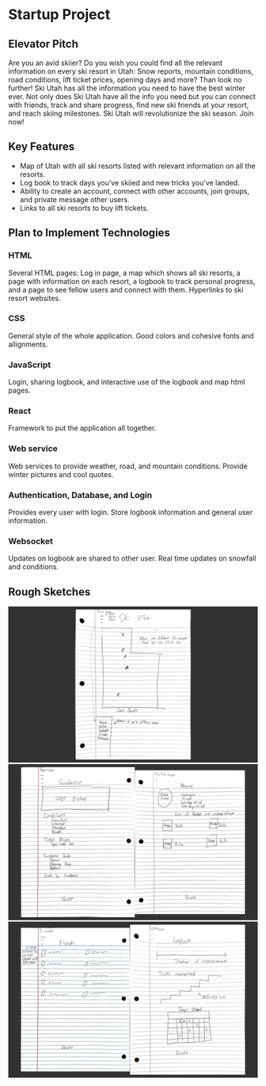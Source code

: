 # Startup Project
## Elevator Pitch
Are you an avid skiier? Do you wish you could find all the relevant information on every ski resort in Utah: Snow reports, mountain conditions, road conditions, lift ticket prices, opening days and more? Than look no further! Ski Utah has all the information you need to have the best winter ever. Not only does Ski Utah have all the info you need but you can connect with friends, track and share progress, find new ski friends at your resort, and reach skiing milestones. Ski Utah will revolutionize the ski season. Join now!
## Key Features
- Map of Utah with all ski resorts listed with relevant information on all the resorts.
- Log book to track days you've skiied and new tricks you've landed.
- Ability to create an account, connect with other accounts, join groups, and private message other users.
- Links to all ski resorts to buy lift tickets.
## Plan to Implement Technologies
### HTML
Several HTML pages: Log in page, a map which shows all ski resorts, a page with information on each resort, a logbook to track personal progress, and a page to see fellow users and connect with them. Hyperlinks to ski resort websites.
### CSS
General style of the whole application. Good colors and cohesive fonts and allignments.
### JavaScript
Login, sharing logbook, and interactive use of the logbook and map html pages.
### React
Framework to put the application all together.
### Web service
Web services to provide weather, road, and mountain conditions. Provide winter pictures and cool quotes.
### Authentication, Database, and Login
Provides every user with login. Store logbook information and general user information.
### Websocket
Updates on logbook are shared to other user. Real time updates on snowfall and conditions.
## Rough Sketches
![First image of sketches](images/sketch1.png)
![Second image of sketches](images/sketch2.png)
![Third image of sketches](images/sketch3.png)
